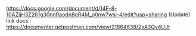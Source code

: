 https://docs.google.com/document/d/14F-8-10AZjjH3Z261g30nnRaodn8qR4M_o0nw7wsi-4/edit?usp=sharing
(Update) link docs : https://documenter.getpostman.com/view/21864638/2sA3Qy4UJt
